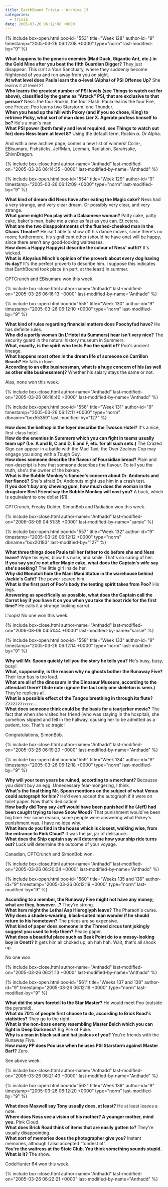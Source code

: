 ```yaml
---
title: EarthBound Trivia - Archive 13
categories:
  - trivia
date: 2005-03-26 06:12:08 +0000
---
```

{% include box-open.html box-id="553" title="Week 128" author-id="9" timestamp="2005-03-26 06:12:08 +0000" type="norm" last-modified-by="9" %}
<p>    <b>What happens to the generic enemies (Mad Duck, Gigantic Ant, etc.) in the Gold Mine after you beat the fifth Guardian Digger?</b>  They just disappear.  This isn't a Your Sanctuary, where they suddenly become frightened of you and run away from you on sight.<br />
        <b>At what level does Paula learn the &alpha;-level (Alpha) of PSI Offense Up?</b>  She learns it at level 21.<br />
        <b>Who learns the greatest number of PSI levels (see Things to watch out for above), classified by the game as "Attack" PSI, that are exclusive to that person?</b>  Ness: the four Rockin, the four Flash.  Paula learns the four Fire, one Freeze; Poo learns two Starstorm, one Thunder.<br />
        <b>When you head up the hill with Pokey (and if you so chose, King) to retrieve Picky, what sort of man does Lier X. Agerate profess himself to be?</b>  He's a man's man.<br />
    <b>What PSI power (both family and level required, see Things to watch out for) does Ness learn at level 8?</b>  Using the default term, Rockin &alpha;.  Or Alpha.</p>
<p>And with a new archive page, comes a new list of winners!  Colin-, EBisumaru, Fishsticks, JeffMan, Leeman, Radiation, Sarahsuke, ShivnDragon.</p> 
{% include box-close.html author-name="Anthadd" last-modified-on="2005-03-26 06:14:35 +0000" last-modified-by-name="Anthadd" %}

{% include box-open.html box-id="554" title="Week 129" author-id="9" timestamp="2005-03-26 06:12:09 +0000" type="norm" last-modified-by="9" %}
<p>    <b>What kind of dream did Ness have after eating the Magic cake?</b>  Ness had a very strange, and very clear dream.  Or possibly very clear, and very strange.<br />
        <b>What game might Poo play with a Dalaamese woman?</b>  Patty cake, patty cake, baker's man, bake me a cake as fast as you can.  Et cetera.<br />
        <b>What are the two disappointments of the flushed-cheeked man in the Chaos Theatre?</b>   He isn't able to show off his dance moves, since there's no room; furthermore, his significant other (should he have one) will be happy, since there aren't any good-looking waitresses.<br />
        <b>How does a Happy Happyist describe the colour of Ness' outfit?</b>  It's wicked.<br />
    <b>What is Aloysius Minch's opinion of the proverb about every dog having its day?</b>  It's the perfect proverb to describe him.  I suppose this indicates that EarthBound took place (in part, at the least) in summer. </p>
<p>CPTCrunch and EBisumaru won this week.</p> 
{% include box-close.html author-name="Anthadd" last-modified-on="2005-03-26 06:16:13 +0000" last-modified-by-name="Anthadd" %}

{% include box-open.html box-id="555" title="Week 130" author-id="9" timestamp="2005-03-26 06:12:10 +0000" type="norm" last-modified-by="9" %}
<p>    <b>What kind of rules regarding financial matters does Poochyfud have?</b>  He has definite rules.<br />
        <b>Who did a portly woman (in L'Hotel du Summers) hear isn't very nice?</b>  The security guard in the natural history museum in Summers.<br />
        <b>What, exactly, is the spirit who tests Poo the spirit of?</b>  Poo's ancient lineage.<br />
        <b>What happens most often in the dream life of someone on Carrillon Beach?</b>  He falls in love.<br />
    <b>According to an elite businessman, what is a huge concern of his (as well as other elite businessmen)?</b>  Whether his salary stays the same or not.</p>

<p>Alas, none won this week.</p>
{% include box-close.html author-name="Anthadd" last-modified-on="2005-03-26 06:16:40 +0000" last-modified-by-name="Anthadd" %}

{% include box-open.html box-id="556" title="Week 131" author-id="9" timestamp="2005-03-26 06:12:11 +0000" type="norm" dbname="box55359" last-modified-by="127" %}
<p>    <b>How does the bellhop in the foyer describe the Twoson Hotel?</b>  It's a nice, first-class hotel.<br />
        <b>How do the enemies in Summers which you can fight in teams usually team up?  (I.e. A and B, C and D, E and F, etc. for all such sets.)</b>  The Crazed Sign can appear in a battle with the Mad Taxi; the Over Zealous Cop may engage you along with a Tough Guy.<br />
        <b>How does someone describe the flavour of Foursidian bread?</b>  Plain and non-descript is how that someone describes the flavour.  To tell you the truth, she's the owner of the bakery.<br />
        <b>What is the Bubble Monkey's fiancée's concern about Dr. Andonuts and her fiancé?</b>  She's afraid Dr. Andonuts might use him in a crash test.<br />
    <b>If you <i>don't buy</i> any chewing gum, how much does the woman in the drugstore Best Friend say the Bubble Monkey will cost you?</b>  A buck, which is equivalent to one dollar ($1).</p>

<p>CPTCrunch, Freaky Dulder, SimonBob and Radiation won this week.</p> 
{% include box-close.html author-name="Anthadd" last-modified-on="2006-08-09 04:51:35 +0000" last-modified-by-name="sarsie" %}

{% include box-open.html box-id="557" title="Week 132" author-id="9" timestamp="2005-03-26 06:12:12 +0000" type="norm" dbname="box20183" last-modified-by="127" %}
<p>    <b>What three things does Paula tell her father to do before she and Ness leave?</b>  Wipe his eyes, blow his nose, and smile.  That's so caring of her.<br />
        <b>If you say you're not after Magic cake, what does the Captain's wife say she's seeking?</b>  The little girl inside her.<br />
        <b>Why did Monotoli hide the Mani Mani Statue in the warehouse behind Jackie's Café?</b>  The power scared him.<br />
        <b>What is the first part of Poo's body the testing spirit takes from Poo?</b>  His legs.<br />
    <b>Answering as specifically as possible, what does the Captain call the Carrot key if you have it on you when you take the boat ride for the first time?</b>  He calls it a strange looking carrot. </p>

<p>L'oops!  No one won this week.</p> 
{% include box-close.html author-name="Anthadd" last-modified-on="2006-08-09 04:51:44 +0000" last-modified-by-name="sarsie" %}

{% include box-open.html box-id="558" title="Week 133" author-id="9" timestamp="2005-03-26 06:12:14 +0000" type="norm" last-modified-by="9" %}
<p>    <b>Why will Mr. Spoon quickly tell you the story he tells you?</b>  He's busy, busy, busy!<br />
        <b>What, supposedly, is the reason why no ghosts bother the Runaway Five?</b>  Their tour bus is too loud.<br />
        <b>What are all of the dinosaurs in the Dinosaur Museum, according to the attendant there?  (Side note: ignore the fact only one skeleton is seen.)</b>  They're replicas all.<br />
        <b>What is a possible effect of the Tangoo breathing in through its flute?</b>  Zzzzzzz<small>zzzzz....</small><br />
    <b>What does someone think could be the basis for a tearjerker movie?</b>  The fact that when she visited her friend (who was staying in the hospital), she somehow slipped and fell in the hallway, causing her to be admitted as a patient, too.  That's so tragic! </p>

<p>Congratulations, SimonBob.</p>
{% include box-close.html author-name="Anthadd" last-modified-on="2005-03-26 06:19:20 +0000" last-modified-by-name="Anthadd" %}

{% include box-open.html box-id="559" title="Week 134" author-id="9" timestamp="2005-03-26 06:12:18 +0000" type="norm" last-modified-by="9" %}
<p>    <b>Why will your teen years be ruined, according to a merchant?</b>  Becausse you didn't buy an egg.  Unnecessary fear-mongering, I think.<br />
        <b>What's the final thing Mr. Spoon mentions on the subject of what Venus could autograph for him?</b>  He'd even accept the autograph if it were on toilet paper.  Now that's dedication!<br />
        <b> How badly did Tony say Jeff would have been punished if he (Jeff) had been caught trying to leave Snow Wood?</b>  That punishment would've been big time.  For some reason, some people were answering what Pokey's punishment was.  I have no idea why.<br />
        <b>What item do you find in the house which is closest, walking wise, from the entrance to Pink Cloud?</b>  It was the jar, jar of delisauce...<br />
    <b> What does the Ship captain say will determine how your ship ride turns out?</b>  Luck will determine the outcome of your voyage. </p>

<p>
Canadian, CPTCrunch and SimonBob won.</p> 
{% include box-close.html author-name="Anthadd" last-modified-on="2005-03-26 06:20:34 +0000" last-modified-by-name="Anthadd" %}

{% include box-open.html box-id="560" title="Weeks 135 and 136" author-id="9" timestamp="2005-03-26 06:12:19 +0000" type="norm" last-modified-by="9" %}
<p>    <b>According to a member, the Runaway Five might not have any money; what are they, however...?</b>  They're strong.<br />
        <b>What item might the Lethal Asp Hieroglyph leave?</b>  The Pharaoh's curse.<br />
        <b> Why does a shades-wearing, black-suited man wonder if he should return to his hometown?</b>  The prices are so expensive.<br />
        <b> What kind of paper does someone in the Threed circus tent jokingly suggest you used to help them?</b>  Peace paper.<br />
    <b>What does a beautiful place such as Beak Point do to a messy-looking boy in Onett?</b>  It gets him all choked up, ah hah hah.  Wait, that's all shook up. </p>

<p>No one won.</p> 
{% include box-close.html author-name="Anthadd" last-modified-on="2005-03-26 06:21:13 +0000" last-modified-by-name="Anthadd" %}

{% include box-open.html box-id="561" title="Weeks 137 and 138" author-id="9" timestamp="2005-03-26 06:12:19 +0000" type="norm" last-modified-by="9" %}
<p>    <b>What did the stars foretell to the Star Master?</b>  He would meet Poo (outside the pyramid).<br />
        <b>What do 70% of people first choose to do, according to Brick Road's statistics?</b>  They go to the right.<br />
        <b>What is the non-boss enemy resembling Master Belch which you can fight in Deep Darkness?</b>  Big Pile of Puke.<br />
        <b>Why is a man in black suit and hat jealous of you?</b>  You're friends with the Runaway Five.<br />
    <b>How many PP does Poo use when he uses PSI Starstorm against Master Barf?</b>  Zero. </p>

<p>See above week.</p> 
{% include box-close.html author-name="Anthadd" last-modified-on="2005-03-26 06:21:43 +0000" last-modified-by-name="Anthadd" %}

{% include box-open.html box-id="562" title="Week 139" author-id="9" timestamp="2005-03-26 06:12:20 +0000" type="norm" last-modified-by="9" %}
<p>    <b>What does Maxwell say Tony usually does, at least?</b>  He at least leaves a note.<br />
    <b>Where does Ness see a vision of his mother?  A younger mother, mind you.</b>  Pink Cloud.<br />
    <b>What does Brick Road think of items that are easily gotten to?</b>  They're usually disappointing.<br />
    <b>What sort of memories does the photographer give you?</b>  Instant memories, although I also accepted "fondest of".<br />
    <b>You're the waitress at the Stoic Club.  You think something sounds stupid.  What is it?</b>  The show. </p>

<p>CodeHunter 64 won this week.</p> 
{% include box-close.html author-name="Anthadd" last-modified-on="2005-03-26 06:22:21 +0000" last-modified-by-name="Anthadd" %}
